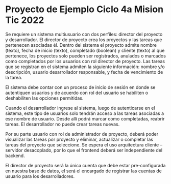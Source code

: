 # Proyecto de Ejemplo Ciclo 4a Mision Tic 2022

Se requiere un sistema multiusuario con dos perfiles: director del proyecto y desarrollador. El director de proyecto crea los proyectos y las tareas que pertenecen asociadas él. Dentro del sistema el proyecto admite nombre (texto), fecha de inicio (texto), completado (boolean) y cliente (texto) al que pertenece, los proyectos solo pueden ser registrados, anulados o marcados como completados por los usuarios con rol director de proyecto. Las tareas que se registran en el sistema admiten la siguiente información: nombre y/o descripción, usuario desarrollador responsable, y fecha de vencimiento de la tarea.

El sistema debe contar con un proceso de inicio de sesión en donde se autentiquen usuarios y de acuerdo con rol del usuario se habiliten o deshabiliten las opciones permitidas.

Cuando el desarrollador ingrese al sistema, luego de autenticarse en el sistema, este tipo de usuarios solo tendrán acceso a las tareas asociadas a ese nombre de usuario. Desde allí podrá marcar como completadas, reabrir tareas. El desarrollador no puede crear tareas nuevas.

Por su parte usuario con rol de administrador de proyecto, deberá poder visualizar las tareas por proyecto y eliminar, actualizar o completar las tareas del proyecto que seleccione.
Se espera el uso arquitectura cliente – servidor desacoplado, por lo que el frontend deberá ser independiente del backend. 

El director de proyecto será la única cuenta que debe estar pre-configurada en nuestra base de datos, el será el encargado de registrar las cuentas de usuario para los desarrolladores.
